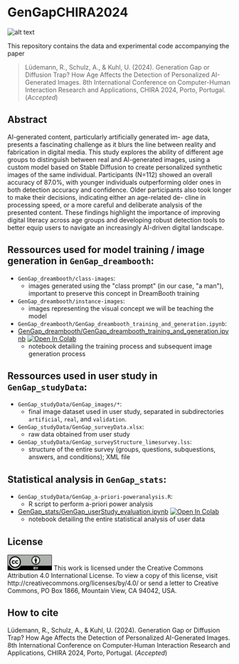 # GenGapCHIRA2024

![alt text](https://github.com/ukuhl/GenGapCHIRA2024/blob/d1198d11ebd319c7f9b626913be732fdf84ec3f4/GenGap_stats/GenGap_Fig2_Example_Images.png)

This repository contains the data and experimental code accompanying the paper 

> Lüdemann, R., Schulz, A., & Kuhl, U. (2024). Generation Gap or Diffusion Trap? How Age Affects the Detection of Personalized AI-Generated Images. 8th International Conference on Computer-Human Interaction Research and Applications, CHIRA 2024, Porto, Portugal. (*Accepted*)

## Abstract

AI-generated content, particularly artificially generated im- age data, presents a fascinating challenge as it blurs the line between reality and fabrication in digital media. This study explores the ability of different age groups to distinguish between real and AI-generated images, using a custom model based on Stable Diffusion to create personalized synthetic images of the same individual. Participants (N=112) showed an overall accuracy of 87.0%, with younger individuals outperforming older ones in both detection accuracy and confidence. Older participants also took longer to make their decisions, indicating either an age-related de- cline in processing speed, or a more careful and deliberate analysis of the presented content. These findings highlight the importance of improving digital literacy across age groups and developing robust detection tools to better equip users to navigate an increasingly AI-driven digital landscape.

## Ressources used for model training / image generation in `GenGap_dreambooth`:

- `GenGap_dreambooth/class-images`:
  - images generated using the "class prompt" (in our case, "a man"), important to preserve this concept in DreamBooth training
- `GenGap_dreambooth/instance-images`:
  - images representing the visual concept we will be teaching the model
- `GenGap_dreambooth/GenGap_dreambooth_training_and_generation.ipynb`:
- [GenGap_dreambooth/GenGap_dreambooth_training_and_generation.ipynb](GenGap_dreambooth/GenGap_dreambooth_training_and_generation.ipynb) <a target="_blank" href="https://github.com/ukuhl/GenGapCHIRA2024/blob/f302d542a3aa292aa9f9721b02762901e3f50563/GenGap_dreambooth/GenGap_dreambooth_training_and_generation.ipynb"><img src="https://colab.research.google.com/assets/colab-badge.svg" alt="Open In Colab"/></a>
  - notebook detailing the training process and subsequent image generation process

## Ressources used in user study in `GenGap_studyData`:

- `GenGap_studyData/GenGap_images/*`:
  - final image dataset used in user study, separated in subdirectories `artificial`, `real`, and `validation`.
- `GenGap_studyData/GenGap_surveyData.xlsx`:
  - raw data obtained from user study
- `GenGap_studyData/GenGap_surveyStructure_limesurvey.lss`:
  - structure of the entire survey (groups, questions, subquestions, answers, and conditions); XML file

## Statistical analysis in `GenGap_stats`:

- `GenGap_studyData/GenGap_a-priori-poweranalysis.R`:
  - R script to perform a-priori power analysis
- [GenGap_stats/GenGap_userStudy_evaluation.ipynb](GenGap_stats/GenGap_userStudy_evaluation.ipynb) <a target="_blank" href="https://colab.research.google.com/github/ukuhl/GenGapCHIRA2024/blob/be31358288e7a0f051f94559e6cf55da50567cff/GenGap_stats/GenGap_userStudy_evaluation.ipynb"><img src="https://colab.research.google.com/assets/colab-badge.svg" alt="Open In Colab"/></a>
  - notebook detailing the entire statistical analysis of user data

## License
<img src="https://github.com/ukuhl/GenGapCHIRA2024/blob/d25cf8d4a0a1dc29cc15d247fe168e3df6c08f2a/LICENSE.png" width="100"/>
This work is licensed under the Creative Commons Attribution 4.0 International License. To view a copy of this license, visit http://creativecommons.org/licenses/by/4.0/ or send a letter to Creative Commons, PO Box 1866, Mountain View, CA 94042, USA.

## How to cite

Lüdemann, R., Schulz, A., & Kuhl, U. (2024). Generation Gap or Diffusion Trap? How Age Affects the Detection of Personalized AI-Generated Images. 8th International Conference on Computer-Human Interaction Research and Applications, CHIRA 2024, Porto, Portugal. (*Accepted*)
